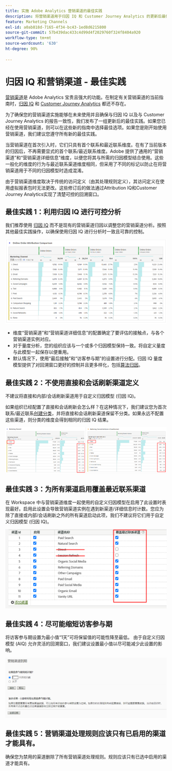 ```yaml
---
title: 实施 Adobe Analytics 营销渠道的最佳实践
description: 将营销渠道用于归因 IQ 和 Customer Journey Analytics 的更新后最佳实践
feature: Marketing Channels
exl-id: a0ab818d-7165-4f34-bc43-1ed8d6215800
source-git-commit: 57b439dac433c4d99d4f2029760f324f8404a920
workflow-type: tm+mt
source-wordcount: '630'
ht-degree: 90%

---
```


# 归因 IQ 和营销渠道 - 最佳实践

[营销渠道](/help/components/c-marketing-channels/c-getting-started-mchannel.md)是 Adobe Analytics 宝贵且强大的功能。在制定有关营销渠道的当前指南时，[归因 IQ](https://experienceleague.adobe.com/docs/analytics/analyze/analysis-workspace/attribution/overview.html#analysis-workspace) 和 [Customer Journey Analytics](https://experienceleague.adobe.com/docs/analytics-platform/using/cja-usecases/marketing-channels.html?lang=zh-Hans#cja-usecases) 都还不存在。

为了确保您的营销渠道实施能够在未来使用并且确保与归因 IQ 以及与 Customer Journey Analytics 的报告一致性，我们发布了一组更新后的最佳实践。如果您已经在使用营销渠道，则可以在这些新的指南中选择最佳选项。如果您是刚开始使用营销渠道，我们建议您遵守所有新的最佳实践。

当营销渠道在首次引入时，它们只具有首个联系和最近联系维度。在有了当前版本的归因后，不再需要显式的首个联系/最近联系维度。Adobe 提供了通用的“营销渠道”和“营销渠道详细信息”维度，以便您将其与所需的归因模型结合使用。这些一般化的维度的行为与最近联系渠道维度相同，但采用了不同的标记以防止在将营销渠道用于不同的归因模型时造成混淆。

由于营销渠道维度取决于传统的访问定义（由其处理规则定义），其访问定义在使用虚拟报表包时无法更改。这些修订后的做法通过Attribution IQ和Customer Journey Analytics实现了清楚可控的回溯窗口。

## 最佳实践 1：利用归因 IQ 进行可控分析

我们推荐使用 [归因 IQ](https://experienceleague.adobe.com/docs/analytics/analyze/analysis-workspace/attribution/overview.html#analysis-workspace) 而不是现有的营销渠道归因以调整您的营销渠道分析。按照其他最佳实践操作，以确保使用归因 IQ 进行分析时一致且可靠的控制。

![](assets/attribution.png)

* 维度“营销渠道”和“营销渠道详细信息”的配置确定了要评估的接触点，与各个营销渠道实例对应。
* 对于量度分析，您的组织应该与一个或多个归因模型保持一致。将自定义量度与此模型一起保存以便重用。
* 默认情况下，使用“最后接触”和“访客参与期”的设置进行分配。归因 IQ 量度模型提供了对回溯窗口更好的控制并且更多样化，包括[算法归因](https://experienceleague.adobe.com/docs/analytics/analyze/analysis-workspace/attribution/algorithmic.html#analysis-workspace)。

## 最佳实践 2：不使用直接和会话刷新渠道定义

不建议将直接和内部/会话刷新渠道用于自定义归因模型 (归因 IQ)。

如果组织已经配置了直接和会话刷新会怎么样？在这种情况下，我们建议您为首次联系/最近联系[创建分类](/help/admin/admin/c-manage-report-suites/c-edit-report-suites/marketing-channels/classifications-mchannel.md)，并将直接和会话刷新渠道保留不分类。如果永远不配置这些渠道，则分类的维度会得到相同的归因 IQ 结果。

![](assets/direct-session-refresh.png)

## 最佳实践 3：为所有渠道启用覆盖最近联系渠道

在 Workspace 中与营销渠道维度一起使用的自定义归因模型在启用了此设置时表现最好。启用此设置会导致营销渠道实例在遇到新渠道/详细信息时计数。您应为除了直接或内部/会话刷新之外的所有渠道启动此项，我们不建议将它们用于自定义归因模型 (归因 IQ)。

![](assets/override.png)

## 最佳实践 4：尽可能缩短访客参与期

将访客参与期设置为最小值“1天”可将保留值的可能性降至最低。 由于自定义归因模型 (AIQ) 允许灵活的回溯窗口，我们建议设置最小值以尽可能减少此设置的影响。

![](assets/expiration.png)

## 最佳实践 5：营销渠道处理规则应该只有已启用的渠道才能具有。

确保您为禁用的渠道删除了所有营销渠道处理规则。规则应该只有已选中启用的渠道才能具有。
